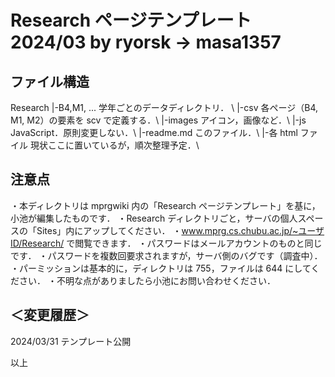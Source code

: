 # Research ページテンプレート 2024/03 by ryorsk -> masa1357

## ファイル構造

Research
|-B4,M1, ... 学年ごとのデータディレクトリ． \\
|-csv 各ページ（B4, M1, M2）の要素を scv で定義する．\\
|-images アイコン，画像など．\\
|-js JavaScript．原則変更しない．\\
|-readme.md このファイル．\\
|-各 html ファイル 現状ここに置いているが，順次整理予定．\\

## 注意点

・本ディレクトリは mprgwiki 内の「Research ページテンプレート」を基に，小池が編集したものです．
・Research ディレクトリごと，サーバの個人スペースの「Sites」内にアップしてください．
・www.mprg.cs.chubu.ac.jp/~ユーザID/Research/ で閲覧できます．
・パスワードはメールアカウントのものと同じです．
・パスワードを複数回要求されますが，サーバ側のバグです（調査中）．
・パーミッションは基本的に，ディレクトリは 755，ファイルは 644 にしてください．
・不明な点がありましたら小池にお問い合わせください．

## ＜変更履歴＞

2024/03/31 テンプレート公開

以上
